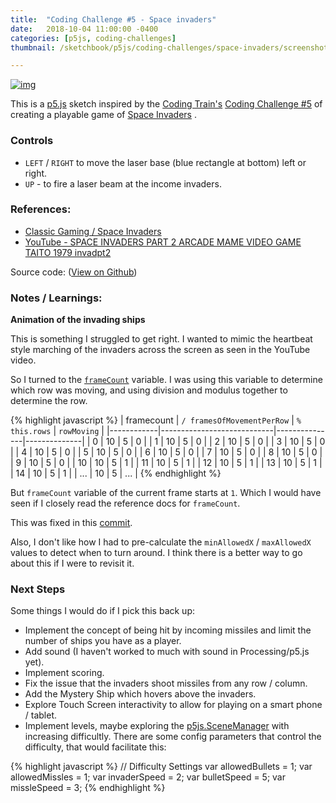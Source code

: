 ```yaml
---
title:  "Coding Challenge #5 - Space invaders"
date:   2018-10-04 11:00:00 -0400
categories: [p5js, coding-challenges]
thumbnail: /sketchbook/p5js/coding-challenges/space-invaders/screenshot.png

---
```


[![img][screenshot]][live-view]

This is a [p5.js][p5js-home] sketch inspired by the [Coding Train's][coding-train] [Coding Challenge #5][ct-challenge-5] of creating a playable game of [Space Invaders][wiki-space-invaders] .


### Controls

-  `LEFT` / `RIGHT` to move the laser base (blue rectangle at bottom) left or right.
-  `UP` - to fire a laser beam at the income invaders.


### References:
* [Classic Gaming / Space Invaders][classic-gaming]
* [YouTube - SPACE INVADERS PART 2 ARCADE MAME VIDEO GAME TAITO 1979 invadpt2
][youtube-space-invaders]

Source code: ([View on Github][source-code])

### Notes / Learnings:

**Animation of the invading ships**

This is something I struggled to get right. I wanted to mimic the heartbeat style marching of the invaders across the screen as seen in the YouTube video. 

So I turned to the [`frameCount`][p5js-framecount] variable. I was using this variable to determine which row was moving, and using division and modulus together to determine the row.

{% highlight javascript %}
| framecount | `/ framesOfMovementPerRow` | `% this.rows` |  `rowMoving` |
|------------|----------------------------|---------------|--------------|
|    0       |           10               |     5         |   0          |
|    1       |           10               |     5         |   0          |
|    2       |           10               |     5         |   0          |
|    3       |           10               |     5         |   0          |
|    4       |           10               |     5         |   0          |
|    5       |           10               |     5         |   0          |
|    6       |           10               |     5         |   0          |
|    7       |           10               |     5         |   0          |
|    8       |           10               |     5         |   0          |
|    9       |           10               |     5         |   0          |
|   10       |           10               |     5         |   1          |
|   11       |           10               |     5         |   1          |
|   12       |           10               |     5         |   1          |
|   13       |           10               |     5         |   1          |
|   14       |           10               |     5         |   1          |
|  ...       |           10               |     5         |   ...        |
{% endhighlight  %}

But `frameCount`  variable of the current frame starts at `1`.  Which I would have seen if I closely read the reference docs for `frameCount`.

This was fixed in this [commit](https://github.com/brianhonohan/sketchbook/pull/30/commits/a5eeee21bbb1c32506635e26d890a1a7ae88ff05#diff-96b71619909fb03f8bd537944ab4156dR153).

Also, I don't like how I had to pre-calculate the `minAllowedX` / `maxAllowedX` values to detect when to turn around. I think there is a better way to go about this if I were to revisit it.

### Next Steps

Some things I would do if I pick this back up:

* Implement the concept of being hit by incoming missiles and limit the number of ships you have as a player.
* Add sound (I haven't worked to much with sound in Processing/p5.js yet).
* Implement scoring.
* Fix the issue that the invaders shoot missiles from any row / column.
* Add the Mystery Ship which hovers above the invaders.
* Explore Touch Screen interactivity to allow for playing on a smart phone / tablet.
* Implement levels, maybe exploring the [p5js.SceneManager](https://github.com/mveteanu/p5.SceneManager) with increasing difficultly. There are some config parameters that control the difficulty, that would facilitate this:

{% highlight javascript %}
// Difficulty Settings
var allowedBullets = 1;
var allowedMissles = 1;
var invaderSpeed = 2;
var bulletSpeed = 5;
var missleSpeed = 3;
{% endhighlight %}




[p5js-home]: http://p5js.org/
[p5js-framecount]: https://p5js.org/reference/#/p5/frameCount
[coding-train]: https://thecodingtrain.com/
[ct-challenge-5]: https://www.youtube.com/watch?v=biN3v3ef-Y0&list=PLRqwX-V7Uu6ZiZxtDDRCi6uhfTH4FilpH&index=5
[source-code]: https://github.com/brianhonohan/sketchbook/tree/master/p5js/coding-challenges/space-invaders/
[live-view]: /sketchbook/p5js/coding-challenges/space-invaders/live-view.html
[screenshot]: /sketchbook/p5js/coding-challenges/space-invaders/screenshot.png
[wiki-space-invaders]: https://en.wikipedia.org/wiki/Space_Invaders
[classic-gaming]: http://www.classicgaming.cc/classics/space-invaders/
[youtube-space-invaders]: https://www.youtube.com/watch?v=kR2fjwr-TzA&t=125s
